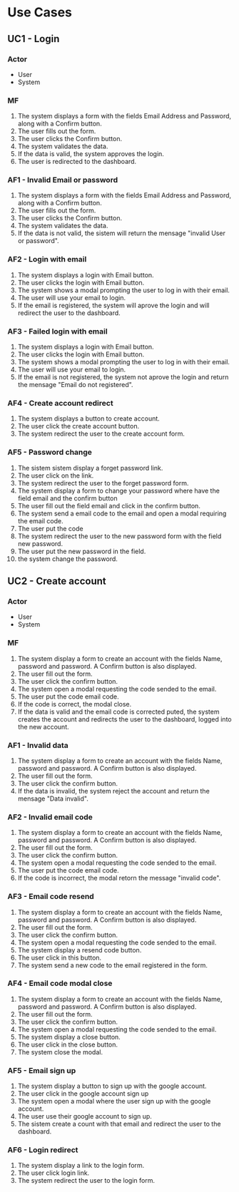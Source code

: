 # Use Cases
## UC1 - Login
### Actor
- User
- System
### MF
1. The system displays a form with the fields Email Address and Password, along with a Confirm button.
2. The user fills out the form.
3. The user clicks the Confirm button.
4. The system validates the data.
5. If the data is valid, the system approves the login.
6. The user is redirected to the dashboard.
### AF1 - Invalid Email or password
1. The system displays a form with the fields Email Address and Password, along with a Confirm button.
2. The user fills out the form.
3. The user clicks the Confirm button.
4. The system validates the data.
5. If the data is not valid, the sistem will return the mensage "invalid User or password".
### AF2 - Login with email
1. The system displays a login with Email button.
2. The user clicks the login with Email button.
3. The system shows a modal prompting the user to log in with their email.
4. The user will use your email to login.
5. If the email is registered, the system will aprove the login and will redirect the user to the dashboard.
### AF3 - Failed login with email
1. The system displays a login with Email button.
2. The user clicks the login with Email button.
3. The system shows a modal prompting the user to log in with their email.
4. The user will use your email to login.
5. If the email is not registered, the system not aprove the login and return the mensage "Email do not registered".
### AF4 - Create account redirect
1. The system displays a button to create account.
2. The user click the create account button.
3. The system redirect the user to the create account form.
### AF5 - Password change
1. The sistem sistem display a forget password link.
2. The user click on the link.
3. The system redirect the user to the forget password form.
4. The system display a form to change your password where have the field email and the confirm button
5. The user fill out the field email and click in the confirm button.
6. The system send a email code to the email and open a modal requiring the email code.
7. The user put the code
8. The system redirect the user to the new password form with the field new password.
9. The user put the new password in the field.
10. the system change the password.
## UC2 - Create account 
### Actor
- User
- System
### MF
1. The system display a form to create an account with the fields Name, password and password. A Confirm button is also displayed.
2. The user fill out the form.
3. The user click the confirm button.
4. The system open a modal requesting the code sended to the email.
5. The user put the code email code.
6. If the code is correct, the modal close.
7. If the data is valid and the email code is corrected puted, the system creates the account and redirects the user to the dashboard, logged into the new account.
### AF1 - Invalid data
1. The system display a form to create an account with the fields Name, password and password. A Confirm button is also displayed.
2. The user fill out the form.
3. The user click the confirm button.
4. If the data is invalid, the system reject the account and return the mensage "Data invalid".
### AF2 - Invalid email code
1. The system display a form to create an account with the fields Name, password and password. A Confirm button is also displayed.
2. The user fill out the form.
3. The user click the confirm button.
4. The system open a modal requesting the code sended to the email.
5. The user put the code email code.
6. If the code is incorrect, the modal retorn the message "invalid code".
### AF3 - Email code resend
1. The system display a form to create an account with the fields Name, password and password. A Confirm button is also displayed.
2. The user fill out the form.
3. The user click the confirm button.
4. The system open a modal requesting the code sended to the email.
5. The system display a resend code button.
6. The user click in this button.
7. The system send a new code to the email registered in the form.
### AF4 - Email code modal close
1. The system display a form to create an account with the fields Name, password and password. A Confirm button is also displayed.
2. The user fill out the form.
3. The user click the confirm button.
4. The system open a modal requesting the code sended to the email.
5. The system display a close button.
6. The user click in the close button.
7. The system close the modal.
### AF5 - Email sign up
1. The system display a button to sign up with the google account.
2. The user click in the google account sign up
3. The system open a modal where the user sign up with the google account.
4. The user use their google account to sign up.
5. The sistem create a count with that email and redirect the user to the dashboard.
### AF6 - Login redirect
1. The system display a link to the login form.
2. The user click login link.
3. The system redirect the user to the login form.